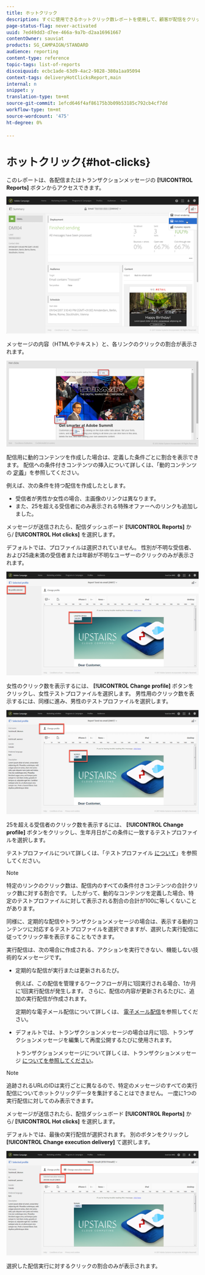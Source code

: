 ```yaml
---
title: ホットクリック
description: すぐに使用できるホットクリック数レポートを使用して、顧客が配信をクリックした場所を知ることができます。
page-status-flag: never-activated
uuid: 7ed49dd3-d7ee-466a-9a7b-d2aa16961667
contentOwner: sauviat
products: SG_CAMPAIGN/STANDARD
audience: reporting
content-type: reference
topic-tags: list-of-reports
discoiquuid: ecbc1ade-63d9-4ac2-9828-380a1aa95094
context-tags: deliveryHotClicksReport,main
internal: n
snippet: y
translation-type: tm+mt
source-git-commit: 1efcd646f4af86175b3b09b53185c792cb4cf7dd
workflow-type: tm+mt
source-wordcount: '475'
ht-degree: 0%

---
```



# ホットクリック{#hot-clicks}

このレポートは、各配信またはトランザクションメッセージの **[!UICONTROL Reports]** ボタンからアクセスできます。

![](assets/delivery_reports_hot-clicks_4.png)

メッセージの内容（HTMLやテキスト）と、各リンクのクリックの割合が表示されます。

![](assets/delivery_reports_10.png)

配信用に動的コンテンツを作成した場合は、定義した条件ごとに割合を表示できます。 配信への条件付きコンテンツの挿入について詳しくは、「動的コンテンツの [定義](../../designing/using/personalization.md#defining-dynamic-content-in-an-email)」を参照してください。

例えば、次の条件を持つ配信を作成したとします。

* 受信者が男性か女性の場合、主画像のリンクは異なります。
* また、25を超える受信者にのみ表示される特殊オファーへのリンクも追加しました。

メッセージが送信されたら、配信ダッシュボード **[!UICONTROL Reports]** から/ **[!UICONTROL Hot clicks]** を選択します。

デフォルトでは、プロファイルは選択されていません。 性別が不明な受信者、および25歳未満の受信者または年齢が不明なユーザーのクリックのみが表示されます。

![](assets/delivery_reports_hot-clicks_1.png)

女性のクリック数を表示するには、 **[!UICONTROL Change profile]** ボタンをクリックし、女性テストプロファイルを選択します。 男性用のクリック数を表示するには、同様に進み、男性のテストプロファイルを選択します。

![](assets/delivery_reports_hot-clicks_2.png)

25を超える受信者のクリック数を表示するには、 **[!UICONTROL Change profile]** ボタンをクリックし、生年月日がこの条件に一致するテストプロファイルを選択します。

テストプロファイルについて詳しくは、「テストプロファイル [について](../../audiences/using/managing-test-profiles.md)」を参照してください。

>[!NOTE]
>
>特定のリンクのクリック数は、配信内のすべての条件付きコンテンツの合計クリック数に対する割合です。 したがって、動的なコンテンツを定義した場合、特定のテストプロファイルに対して表示される割合の合計が100に等しくないことがあります。

同様に、定期的な配信やトランザクションメッセージの場合は、表示する動的コンテンツに対応するテストプロファイルを選択できますが、選択した実行配信に従ってクリック率を表示することもできます。

実行配信は、次の場合に作成される、アクションを実行できない、機能しない技術的なメッセージです。

* 定期的な配信が実行または更新されるたび。

   例えば、この配信を管理するワークフローが月に1回実行される場合、1か月に1回実行配信が発生します。 さらに、配信の内容が更新されるたびに、追加の実行配信が作成されます。

   定期的な電子メール配信について詳しくは、 [電子メール配信](../../automating/using/email-delivery.md)を参照してください。

* デフォルトでは、トランザクションメッセージの場合は月に1回、トランザクションメッセージを編集して再度公開するたびに使用されます。

   トランザクションメッセージについて詳しくは、トランザクションメッセージ [についてを参照してください](../../channels/using/getting-started-with-transactional-msg.md)。

>[!NOTE]
>
>追跡されるURLのIDは実行ごとに異なるので、特定のメッセージのすべての実行配信についてホットクリックデータを集計することはできません。 一度に1つの実行配信に対してのみ表示できます。

メッセージが送信されたら、配信ダッシュボード **[!UICONTROL Reports]** から/ **[!UICONTROL Hot clicks]** を選択します。

デフォルトでは、最後の実行配信が選択されます。 別のボタンをクリックし **[!UICONTROL Change execution delivery]** て選択します。

![](assets/delivery_reports_hot-clicks_3.png)

選択した配信実行に対するクリックの割合のみが表示されます。
